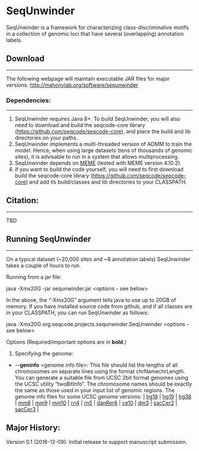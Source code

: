 # SeqUnwinder

SeqUnwinder is a framework for characterizing class-discriminative motifs in a collection of genomic loci that have several (overlapping) annotation labels.  


## Download
--------------
The following webpage will maintain executable JAR files for major versions: 
http://mahonylab.org/software/sequnwinder

### Dependencies:
--------------
1. SeqUnwinder requires Java 8+. To build SeqUnwinder, you will also need to download and build the seqcode-core library (https://github.com/seqcode/seqcode-core), and place the build and lib directories on your paths. 
2. SeqUnwinder implements a multi-threaded version of ADMM to train the model. Hence, when using large datasets (tens of thousands of genomic sites), it is advisable to run in a system that allows multiprocessing.
3. SeqUnwinder depends on [MEME](http://meme-suite.org/) (tested with MEME version 4.10.2).
4. if you want to build the code yourself, you will need to first download build the seqcode-core library (https://github.com/seqcode/seqcode-core) and add its build/classes and lib directories to your CLASSPATH.

## Citation:
--------------
TBD

## Running SeqUnwinder
--------------
On a typical dataset (~20,000 sites and ~8 annotation labels) SeqUnwinder takes a couple of hours to run.

Running from a jar file:

java -Xmx20G -jar sequnwinder.jar <options - see below>

In the above, the “-Xmx20G” argument tells java to use up to 20GB of memory. If you have installed source code from github, and if all classes are in your CLASSPATH, you can run SeqUnwinder as follows:

java -Xmx20G org.seqcode.projects.sequnwinder.SeqUnwinder <options - see below>

Options (Required/important options are in __bold__.)

1. Specifying the genome:

  * --__geninfo__ \<genome info file\>:  This file should list the lengths of all chromosomes on separate lines using the format chrName<tab>chrLength. You can generate a suitable file from UCSC 2bit format genomes using the UCSC utility “twoBitInfo”. The chromosome names should be exactly the same as those used in your input list of genomic regions. The genome info files for some UCSC genome versions: | [hg18](http://lugh.bmb.psu.edu/software/multigps/support/hg18.info) | [hg19](http://lugh.bmb.psu.edu/software/multigps/support/hg19.info) | [hg38](http://lugh.bmb.psu.edu/software/multigps/support/hg38.info) | [mm8](http://lugh.bmb.psu.edu/software/multigps/support/mm8.info) | [mm9](http://lugh.bmb.psu.edu/software/multigps/support/mm9.info) | [mm10](http://lugh.bmb.psu.edu/software/multigps/support/mm10.info) | [rn4](http://lugh.bmb.psu.edu/software/multigps/support/rn4.info) | [rn5](http://lugh.bmb.psu.edu/software/multigps/support/rn5.info) | [danRer6](http://lugh.bmb.psu.edu/software/multigps/support/danRer6.info) | [ce10](http://lugh.bmb.psu.edu/software/multigps/support/ce10.info) | [dm3](http://lugh.bmb.psu.edu/software/multigps/support/dm3.info) | [sacCer2](http://lugh.bmb.psu.edu/software/multigps/support/sacCer2.info) | [sacCer3](http://lugh.bmb.psu.edu/software/multigps/support/sacCer3.info) |






Major History:
--------------  

Version 0.1 (2016-12-09): Initial release to support manuscript submission.
